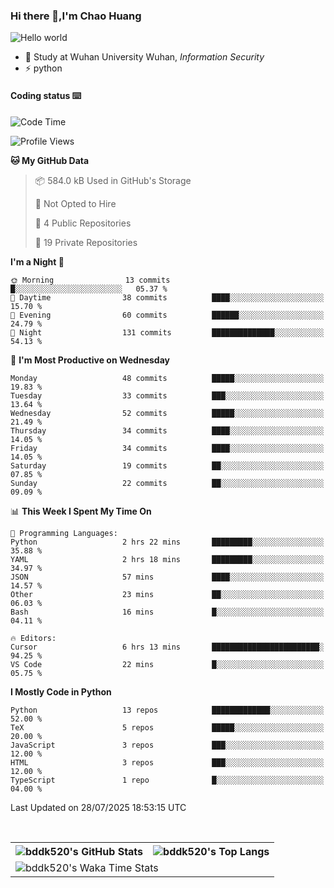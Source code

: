 ### Hi there 👋,I'm Chao Huang


<img src="https://raw.githubusercontent.com/sagar-viradiya/sagar-viradiya/master/resources/banner.png" alt="Hello world">


<br/>


- 🍻  Study at Wuhan University Wuhan, _Information Security_
- ⚡  python



#### Coding status  ⌨️

<!--START_SECTION:waka-->
![Code Time](http://img.shields.io/badge/Code%20Time-879%20hrs%207%20mins-blue)

![Profile Views](http://img.shields.io/badge/Profile%20Views-0-blue)

**🐱 My GitHub Data** 

> 📦 584.0 kB Used in GitHub's Storage 
 > 
> 🚫 Not Opted to Hire
 > 
> 📜 4 Public Repositories 
 > 
> 🔑 19 Private Repositories 
 > 
**I'm a Night 🦉** 

```text
🌞 Morning                13 commits          █░░░░░░░░░░░░░░░░░░░░░░░░   05.37 % 
🌆 Daytime                38 commits          ████░░░░░░░░░░░░░░░░░░░░░   15.70 % 
🌃 Evening                60 commits          ██████░░░░░░░░░░░░░░░░░░░   24.79 % 
🌙 Night                  131 commits         ██████████████░░░░░░░░░░░   54.13 % 
```
📅 **I'm Most Productive on Wednesday** 

```text
Monday                   48 commits          █████░░░░░░░░░░░░░░░░░░░░   19.83 % 
Tuesday                  33 commits          ███░░░░░░░░░░░░░░░░░░░░░░   13.64 % 
Wednesday                52 commits          █████░░░░░░░░░░░░░░░░░░░░   21.49 % 
Thursday                 34 commits          ████░░░░░░░░░░░░░░░░░░░░░   14.05 % 
Friday                   34 commits          ████░░░░░░░░░░░░░░░░░░░░░   14.05 % 
Saturday                 19 commits          ██░░░░░░░░░░░░░░░░░░░░░░░   07.85 % 
Sunday                   22 commits          ██░░░░░░░░░░░░░░░░░░░░░░░   09.09 % 
```


📊 **This Week I Spent My Time On** 

```text
💬 Programming Languages: 
Python                   2 hrs 22 mins       █████████░░░░░░░░░░░░░░░░   35.88 % 
YAML                     2 hrs 18 mins       █████████░░░░░░░░░░░░░░░░   34.97 % 
JSON                     57 mins             ████░░░░░░░░░░░░░░░░░░░░░   14.57 % 
Other                    23 mins             ██░░░░░░░░░░░░░░░░░░░░░░░   06.03 % 
Bash                     16 mins             █░░░░░░░░░░░░░░░░░░░░░░░░   04.11 % 

🔥 Editors: 
Cursor                   6 hrs 13 mins       ████████████████████████░   94.25 % 
VS Code                  22 mins             █░░░░░░░░░░░░░░░░░░░░░░░░   05.75 % 
```

**I Mostly Code in Python** 

```text
Python                   13 repos            █████████████░░░░░░░░░░░░   52.00 % 
TeX                      5 repos             █████░░░░░░░░░░░░░░░░░░░░   20.00 % 
JavaScript               3 repos             ███░░░░░░░░░░░░░░░░░░░░░░   12.00 % 
HTML                     3 repos             ███░░░░░░░░░░░░░░░░░░░░░░   12.00 % 
TypeScript               1 repo              █░░░░░░░░░░░░░░░░░░░░░░░░   04.00 % 
```




 Last Updated on 28/07/2025 18:53:15 UTC
<!--END_SECTION:waka-->

<br/>

<table>
  <tr>
    <th>
      <img alt="bddk520's GitHub Stats" src="https://github-readme-stats-git-masterrstaa-rickstaa.vercel.app/api?username=bddk520&show_icons=true&theme=transparent&hide_border=true" align="center" />
    </th>
    <th>
      <img alt="bddk520's Top Langs" src="https://github-readme-stats-git-masterrstaa-rickstaa.vercel.app/api/top-langs/?username=bddk520&layout=compact&theme=transparent&hide_border=true&langs_count=10&hide=CMake" align="center" /> 
    </th>
  </tr>
  <tr>
    <td colspan=2>
      <img alt="bddk520's Waka Time Stats" src="https://github-readme-stats.vercel.app/api/wakatime?username=bddk&hide_border=true&layout=compact&theme=transparent&custom_title=WorkTimeThisWeek&range=last_7_days" align="center"/>
    </td>
  </tr>
</table>
